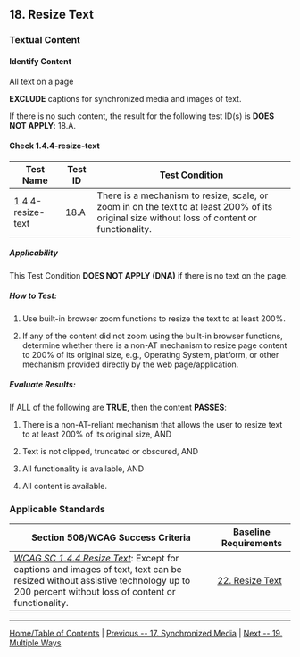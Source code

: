 ## 18. Resize Text

### Textual Content

#### Identify Content

All text on a page

**EXCLUDE** captions for synchronized media and images of text.

If there is no such content, the result for the following test ID(s) is **DOES NOT APPLY**: 18.A.

#### Check 1.4.4-resize-text 

| Test Name         | Test ID | Test Condition                                                                                                                                                                             |
|-------------------|---------|--------------------------------------------------------------------------------------------------------------------------------------------------------------------------------------------|
| 1.4.4-resize-text | 18.A    | <span id="OLE_LINK111" class="anchor"></span>There is a mechanism to resize, scale, or zoom in on the text to at least 200% of its original size without loss of content or functionality. |

##### Applicability

This Test Condition **DOES NOT APPLY (DNA)** if there is no text on the page.

##### How to Test:

1.  Use built-in browser zoom functions to resize the text to at least 200%.

2.  If any of the content did not zoom using the built-in browser functions, determine whether there is a non-AT mechanism to resize page content to 200% of its original size, e.g., Operating System, platform, or other mechanism provided directly by the web page/application.

##### Evaluate Results:

If ALL of the following are **TRUE**, then the content **PASSES**:

1.  There is a non-AT-reliant mechanism that allows the user to resize text to at least 200% of its original size, AND

2.  Text is not clipped, truncated or obscured, AND

3.  All functionality is available, AND

4.  All content is available.

### Applicable Standards

| Section 508/WCAG Success Criteria                                                                                                                                                                                                                                | Baseline Requirements                                                                                                                                             |
|------------------------------------------------------------------------------------------------------------------------------------------------------------------------------------------------------------------------------------------------------------------|-------------------------------------------------------------------------------------------------------------------------------------------------------------------|
| [*WCAG SC 1.4.4 Resize Text*](https://www.w3.org/TR/UNDERSTANDING-WCAG20/visual-audio-contrast-scale.html): Except for captions and images of text, text can be resized without assistive technology up to 200 percent without loss of content or functionality. | [22. Resize Text](https://section508coordinators.github.io/ICTTestingBaseline/22Resize.htmlhttps:/www.w3.org/TR/UNDERSTANDING-WCAG20/media-equiv-audio-desc.html) |

----------------------------------------
[Home/Table of Contents](index.md) | [Previous -- 17. Synchronized Media](media.md) | [Next -- 19. Multiple Ways](multiple.md)
